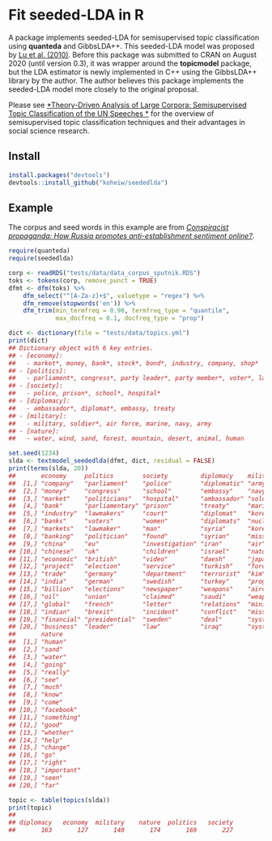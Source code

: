 
# Fit seeded-LDA in R

A package implements seeded-LDA for semisupervised topic classification
using **quanteda** and GibbsLDA++. This seeded-LDA model was proposed by
[Lu et al. (2010)](https://dl.acm.org/citation.cfm?id=2119585). Before
this package was submitted to CRAN on August 2020 (until version 0.3),
it was wrapper around the **topicmodel** package, but the LDA estimator
is newly implemented in C++ using the GibbsLDA++ library by the author.
The author believes this package implements the seeded-LDA model more
closely to the original proposal.

Please see [*Theory-Driven Analysis of Large Corpora: Semisupervised
Topic Classification of the UN Speeches
*](https://journals.sagepub.com/doi/full/10.1177/0894439320907027) for
the overview of semisupervised topic classification techniques and their
advantages in social science research.

## Install

``` r
install.packages("devtools")
devtools::install_github("koheiw/seededlda")
```

## Example

The corpus and seed words in this example are from [*Conspiracist
propaganda: How Russia promotes anti-establishment sentiment
online?*](https://koheiw.net/wp-content/uploads/2019/06/Sputnik-05-ECPR.pdf).

``` r
require(quanteda)
require(seededlda)
```

``` r
corp <- readRDS("tests/data/data_corpus_sputnik.RDS")
toks <- tokens(corp, remove_punct = TRUE)
dfmt <- dfm(toks) %>% 
    dfm_select("^[A-Za-z]+$", valuetype = "regex") %>% 
    dfm_remove(stopwords('en')) %>% 
    dfm_trim(min_termfreq = 0.90, termfreq_type = "quantile", 
             max_docfreq = 0.1, docfreq_type = "prop")
```

``` r
dict <- dictionary(file = "tests/data/topics.yml")
print(dict)
## Dictionary object with 6 key entries.
## - [economy]:
##   - market*, money, bank*, stock*, bond*, industry, company, shop*
## - [politics]:
##   - parliament*, congress*, party leader*, party member*, voter*, lawmaker*, politician*
## - [society]:
##   - police, prison*, school*, hospital*
## - [diplomacy]:
##   - ambassador*, diplomat*, embassy, treaty
## - [military]:
##   - military, soldier*, air force, marine, navy, army
## - [nature]:
##   - water, wind, sand, forest, mountain, desert, animal, human
```

``` r
set.seed(1234)
slda <- textmodel_seededlda(dfmt, dict, residual = FALSE)
print(terms(slda, 20))
##       economy     politics        society         diplomacy    military  
##  [1,] "company"   "parliament"    "police"        "diplomatic" "army"    
##  [2,] "money"     "congress"      "school"        "embassy"    "navy"    
##  [3,] "market"    "politicians"   "hospital"      "ambassador" "soldiers"
##  [4,] "bank"      "parliamentary" "prison"        "treaty"     "marine"  
##  [5,] "industry"  "lawmakers"     "court"         "diplomat"   "korea"   
##  [6,] "banks"     "voters"        "women"         "diplomats"  "nuclear" 
##  [7,] "markets"   "lawmaker"      "man"           "syria"      "korean"  
##  [8,] "banking"   "politician"    "found"         "syrian"     "missile" 
##  [9,] "china"     "eu"            "investigation" "iran"       "air"     
## [10,] "chinese"   "uk"            "children"      "israel"     "nato"    
## [11,] "economic"  "british"       "video"         "daesh"      "japan"   
## [12,] "project"   "election"      "service"       "turkish"    "force"   
## [13,] "trade"     "germany"       "department"    "terrorist"  "kim"     
## [14,] "india"     "german"        "swedish"       "turkey"     "program" 
## [15,] "billion"   "elections"     "newspaper"     "weapons"    "aircraft"
## [16,] "oil"       "union"         "claimed"       "saudi"      "weapons" 
## [17,] "global"    "french"        "letter"        "relations"  "ministry"
## [18,] "indian"    "brexit"        "incident"      "conflict"   "missiles"
## [19,] "financial" "presidential"  "sweden"        "deal"       "system"  
## [20,] "business"  "leader"        "law"           "iraq"       "systems" 
##       nature     
##  [1,] "human"    
##  [2,] "sand"     
##  [3,] "water"    
##  [4,] "going"    
##  [5,] "really"   
##  [6,] "see"      
##  [7,] "much"     
##  [8,] "know"     
##  [9,] "come"     
## [10,] "facebook" 
## [11,] "something"
## [12,] "good"     
## [13,] "whether"  
## [14,] "help"     
## [15,] "change"   
## [16,] "go"       
## [17,] "right"    
## [18,] "important"
## [19,] "seen"     
## [20,] "far"
```

``` r
topic <- table(topics(slda))
print(topic)
## 
## diplomacy   economy  military    nature  politics   society 
##       163       127       140       174       169       227
```
